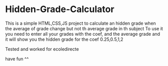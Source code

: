 # Hidden-Grade-Calculator

This is a simple HTML,CSS,JS project to calculate an hidden grade when the average of grade change but not th average grade in th subject
To use it you need to enter all your grades with the coef, and the average grade and it will show you the hidden grade for the coef 0.25,0.5,1,2

Tested and worked for ecoledirecte

have fun ^^
